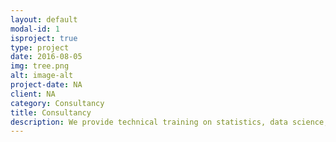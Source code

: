 ```yaml
---
layout: default
modal-id: 1
isproject: true
type: project
date: 2016-08-05
img: tree.png
alt: image-alt
project-date: NA 
client: NA
category: Consultancy
title: Consultancy
description: We provide technical training on statistics, data science, the most prominent software packages currently available, and distributed infrastructure to give the insights you need to start your own data analytics pipeline in the most optimized and efficient environment.
---
```


